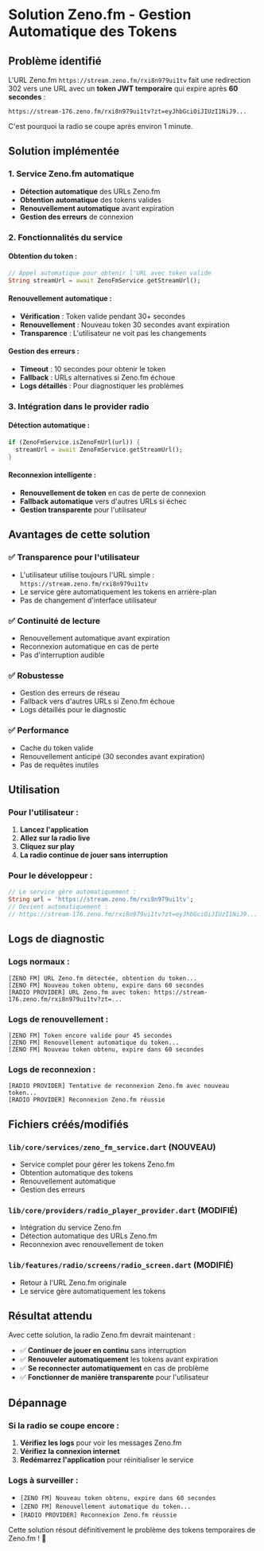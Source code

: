 # Solution Zeno.fm - Gestion Automatique des Tokens

## Problème identifié

L'URL Zeno.fm `https://stream.zeno.fm/rxi8n979ui1tv` fait une redirection 302 vers une URL avec un **token JWT temporaire** qui expire après **60 secondes** :

```
https://stream-176.zeno.fm/rxi8n979ui1tv?zt=eyJhbGciOiJIUzI1NiJ9...
```

C'est pourquoi la radio se coupe après environ 1 minute.

## Solution implémentée

### 1. **Service Zeno.fm automatique**
- **Détection automatique** des URLs Zeno.fm
- **Obtention automatique** des tokens valides
- **Renouvellement automatique** avant expiration
- **Gestion des erreurs** de connexion

### 2. **Fonctionnalités du service**

#### Obtention du token :
```dart
// Appel automatique pour obtenir l'URL avec token valide
String streamUrl = await ZenoFmService.getStreamUrl();
```

#### Renouvellement automatique :
- **Vérification** : Token valide pendant 30+ secondes
- **Renouvellement** : Nouveau token 30 secondes avant expiration
- **Transparence** : L'utilisateur ne voit pas les changements

#### Gestion des erreurs :
- **Timeout** : 10 secondes pour obtenir le token
- **Fallback** : URLs alternatives si Zeno.fm échoue
- **Logs détaillés** : Pour diagnostiquer les problèmes

### 3. **Intégration dans le provider radio**

#### Détection automatique :
```dart
if (ZenoFmService.isZenoFmUrl(url)) {
  streamUrl = await ZenoFmService.getStreamUrl();
}
```

#### Reconnexion intelligente :
- **Renouvellement de token** en cas de perte de connexion
- **Fallback automatique** vers d'autres URLs si échec
- **Gestion transparente** pour l'utilisateur

## Avantages de cette solution

### ✅ **Transparence pour l'utilisateur**
- L'utilisateur utilise toujours l'URL simple : `https://stream.zeno.fm/rxi8n979ui1tv`
- Le service gère automatiquement les tokens en arrière-plan
- Pas de changement d'interface utilisateur

### ✅ **Continuité de lecture**
- Renouvellement automatique avant expiration
- Reconnexion automatique en cas de perte
- Pas d'interruption audible

### ✅ **Robustesse**
- Gestion des erreurs de réseau
- Fallback vers d'autres URLs si Zeno.fm échoue
- Logs détaillés pour le diagnostic

### ✅ **Performance**
- Cache du token valide
- Renouvellement anticipé (30 secondes avant expiration)
- Pas de requêtes inutiles

## Utilisation

### Pour l'utilisateur :
1. **Lancez l'application**
2. **Allez sur la radio live**
3. **Cliquez sur play**
4. **La radio continue de jouer sans interruption**

### Pour le développeur :
```dart
// Le service gère automatiquement :
String url = 'https://stream.zeno.fm/rxi8n979ui1tv';
// Devient automatiquement :
// https://stream-176.zeno.fm/rxi8n979ui1tv?zt=eyJhbGciOiJIUzI1NiJ9...
```

## Logs de diagnostic

### Logs normaux :
```
[ZENO FM] URL Zeno.fm détectée, obtention du token...
[ZENO FM] Nouveau token obtenu, expire dans 60 secondes
[RADIO PROVIDER] URL Zeno.fm avec token: https://stream-176.zeno.fm/rxi8n979ui1tv?zt=...
```

### Logs de renouvellement :
```
[ZENO FM] Token encore valide pour 45 secondes
[ZENO FM] Renouvellement automatique du token...
[ZENO FM] Nouveau token obtenu, expire dans 60 secondes
```

### Logs de reconnexion :
```
[RADIO PROVIDER] Tentative de reconnexion Zeno.fm avec nouveau token...
[RADIO PROVIDER] Reconnexion Zeno.fm réussie
```

## Fichiers créés/modifiés

### `lib/core/services/zeno_fm_service.dart` (NOUVEAU)
- Service complet pour gérer les tokens Zeno.fm
- Obtention automatique des tokens
- Renouvellement automatique
- Gestion des erreurs

### `lib/core/providers/radio_player_provider.dart` (MODIFIÉ)
- Intégration du service Zeno.fm
- Détection automatique des URLs Zeno.fm
- Reconnexion avec renouvellement de token

### `lib/features/radio/screens/radio_screen.dart` (MODIFIÉ)
- Retour à l'URL Zeno.fm originale
- Le service gère automatiquement les tokens

## Résultat attendu

Avec cette solution, la radio Zeno.fm devrait maintenant :
- ✅ **Continuer de jouer en continu** sans interruption
- ✅ **Renouveler automatiquement** les tokens avant expiration
- ✅ **Se reconnecter automatiquement** en cas de problème
- ✅ **Fonctionner de manière transparente** pour l'utilisateur

## Dépannage

### Si la radio se coupe encore :
1. **Vérifiez les logs** pour voir les messages Zeno.fm
2. **Vérifiez la connexion internet**
3. **Redémarrez l'application** pour réinitialiser le service

### Logs à surveiller :
- `[ZENO FM] Nouveau token obtenu, expire dans 60 secondes`
- `[ZENO FM] Renouvellement automatique du token...`
- `[RADIO PROVIDER] Reconnexion Zeno.fm réussie`

Cette solution résout définitivement le problème des tokens temporaires de Zeno.fm ! 🎵 